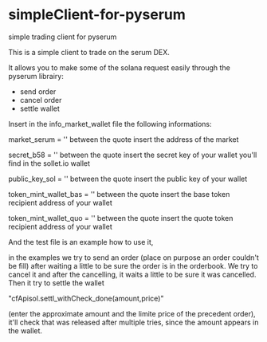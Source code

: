 # simpleClient-for-pyserum
simple trading client for pyserum

This is a simple client to trade on the serum DEX.

It allows you to make some of the solana request easily through the pyserum librairy:

- send order
- cancel order
- settle wallet

Insert in the info_market_wallet file the following informations:


market_serum =    ''              between the quote insert the address of the market

secret_b58 =    ''                  between the quote insert the secret key of your wallet you'll find in the sollet.io wallet

public_key_sol =  ''            between the quote insert the public key of your wallet

token_mint_wallet_bas =  ''     between the quote insert the base token recipient address of your wallet

token_mint_wallet_quo =  ''      between the quote insert the quote token recipient address of your wallet



And the test file is an example how to use it,

in the examples we try to send an order (place on purpose an order couldn't be fill)
after waiting a little to be sure the order is in the orderbook. We try to cancel it
and after the cancelling, it waits a little to be sure it was cancelled.
Then it try to settle the wallet

"cfApisol.settl_withCheck_done(amount,price)"

(enter the approximate amount and the limite price of the precedent order), it'll check 
that was released after multiple tries, since the amount appears in the wallet.
